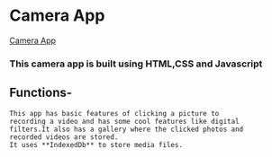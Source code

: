 # Camera App
   [Camera App](camerapp.netlify.app)  
### This camera app is built using HTML,CSS and Javascript 

## Functions-
	This app has basic features of clicking a picture to 
	recording a video and has some cool features like digital
	filters.It also has a gallery where the clicked photos and 
	recorded videos are stored.
	It uses **IndexedDb** to store media files.